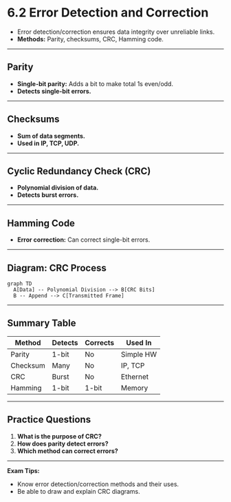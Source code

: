 # 6.2 Error Detection and Correction

- Error detection/correction ensures data integrity over unreliable links.
- **Methods:** Parity, checksums, CRC, Hamming code.

---

## Parity
- **Single-bit parity:** Adds a bit to make total 1s even/odd.
- **Detects single-bit errors.**

---

## Checksums
- **Sum of data segments.**
- **Used in IP, TCP, UDP.**

---

## Cyclic Redundancy Check (CRC)
- **Polynomial division of data.**
- **Detects burst errors.**

---

## Hamming Code
- **Error correction:** Can correct single-bit errors.

---

## Diagram: CRC Process
```mermaid
graph TD
  A[Data] -- Polynomial Division --> B[CRC Bits]
  B -- Append --> C[Transmitted Frame]
```

---

## Summary Table
| Method   | Detects | Corrects | Used In   |
|----------|---------|----------|-----------|
| Parity   | 1-bit   | No       | Simple HW |
| Checksum | Many    | No       | IP, TCP   |
| CRC      | Burst   | No       | Ethernet  |
| Hamming  | 1-bit   | 1-bit    | Memory    |

---

## Practice Questions
1. **What is the purpose of CRC?**
2. **How does parity detect errors?**
3. **Which method can correct errors?**

---

**Exam Tips:**
- Know error detection/correction methods and their uses.
- Be able to draw and explain CRC diagrams. 